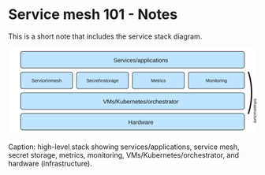 # Service mesh 101 - Notes

This is a short note that includes the service stack diagram.

![Service stack](./images/service_stack.svg)

Caption: high-level stack showing services/applications, service mesh, secret storage, metrics, monitoring, VMs/Kubernetes/orchestrator, and hardware (infrastructure).
